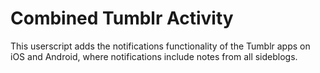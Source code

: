 Combined Tumblr Activity
========================

This userscript adds the notifications functionality of the Tumblr apps on 
iOS and Android, where notifications include notes from all sideblogs.


